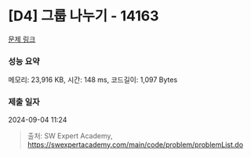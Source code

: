 # [D4] 그룹 나누기 - 14163 

[문제 링크](https://swexpertacademy.com/main/code/problem/problemDetail.do?contestProbId=AX--pdmaF9YDFARi) 

### 성능 요약

메모리: 23,916 KB, 시간: 148 ms, 코드길이: 1,097 Bytes

### 제출 일자

2024-09-04 11:24



> 출처: SW Expert Academy, https://swexpertacademy.com/main/code/problem/problemList.do